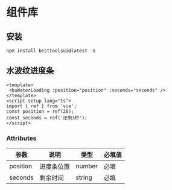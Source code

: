 # 组件库

## 安装

```
npm install besttoolsui@latest -S
```

## 水波纹进度条

```
<template>
 <buWaterLoading :position="position" :seconds="seconds" />
</template>
<script setup lang="ts">
import { ref } from 'vue';
const position = ref(20);
const seconds = ref('还剩3秒');
</script>
```

### Attributes

| 参数     | 说明       | 类型   | 必填值 |
| -------- | ---------- | ------ | ------ |
| position | 进度条位置 | number | 必填   |
| seconds  | 剩余时间   | string | 必填   |
